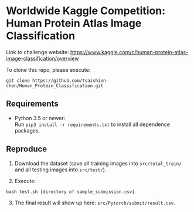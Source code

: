 # Worldwide Kaggle Competition:<br/>Human Protein Atlas Image Classification

Link to challenge website: https://www.kaggle.com/c/human-protein-atlas-image-classification/overview

To clone this repo, please execute:
```
git clone https://github.com/tsaishien-chen/Human_Protein_Classification.git
```

## Requirements
* Python 3.5 or newer:  
  Run `pip3 install -r requirements.txt` to install all dependence packages.

## Reproduce

1. Download the dataset (save all training images into `src/total_train/` and all testing images into `src/test/`).

2. Execute:
```
bash test.sh [directory of sample_submission.csv]
```

3. The final result will show up here: `src/Pytorch/submit/result.csv`.
